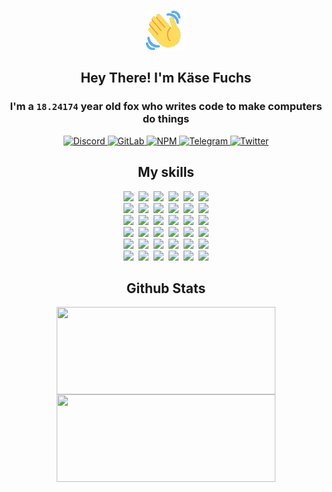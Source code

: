 <div><p align=center><img src=./resources/images/wave.gif width=64px height=64px></p><h2 align=center>Hey There! I'm Käse Fuchs</h2><h3 align=center>I'm a <code>18.24174</code> year old fox who writes code to make computers do things</h3><p align=center><a href=https://discord.com/users/507526681125322772><img alt=Discord src="https://img.shields.io/badge/Discord-5865F2?logo=discord&logoColor=white&style=flat-square#c151eedf1966c82954df45302e7994f4"> </a><a href=https://gitlab.com/kasefuchs><img alt=GitLab src="https://img.shields.io/badge/GitLab-330F63?logo=gitlab&logoColor=white&style=flat-square#c151eedf1966c82954df45302e7994f4"> </a><a href=https://npmjs.com/~kasefuchs><img alt=NPM src="https://img.shields.io/badge/NPM-CB3837?logo=npm&logoColor=white&style=flat-square#c151eedf1966c82954df45302e7994f4"> </a><a href=https://t.me/kasefuchs><img alt=Telegram src="https://img.shields.io/badge/Telegram-2CA5E0?logo=telegram&logoColor=white&style=flat-square#c151eedf1966c82954df45302e7994f4"> </a><a href=https://twitter.com/kasefuchs><img alt=Twitter src="https://img.shields.io/badge/Twitter-1DA1F2?logo=twitter&logoColor=white&style=flat-square#c151eedf1966c82954df45302e7994f4"></a></p><h2 align=center>My skills</h2><p align=center><a href=https://aws.amazon.com/ ><picture><source srcset="https://skillicons.dev/icons?i=aws&theme=dark#c151eedf1966c82954df45302e7994f4" media="(prefers-color-scheme: dark)"><source srcset="https://skillicons.dev/icons?i=aws&theme=light#c151eedf1966c82954df45302e7994f4" media="(prefers-color-scheme: light), (prefers-color-scheme: no-preference)"><img src="https://skillicons.dev/icons?i=aws&theme=light#c151eedf1966c82954df45302e7994f4"></picture></a>&nbsp;&nbsp;<a href=https://en.wikipedia.org/wiki/Bash_(Unix_shell)><picture><source srcset="https://skillicons.dev/icons?i=bash&theme=dark#c151eedf1966c82954df45302e7994f4" media="(prefers-color-scheme: dark)"><source srcset="https://skillicons.dev/icons?i=bash&theme=light#c151eedf1966c82954df45302e7994f4" media="(prefers-color-scheme: light), (prefers-color-scheme: no-preference)"><img src="https://skillicons.dev/icons?i=bash&theme=light#c151eedf1966c82954df45302e7994f4"></picture></a>&nbsp;&nbsp;<a href=https://discord.com/developers/docs><picture><source srcset="https://skillicons.dev/icons?i=bots&theme=dark#c151eedf1966c82954df45302e7994f4" media="(prefers-color-scheme: dark)"><source srcset="https://skillicons.dev/icons?i=bots&theme=light#c151eedf1966c82954df45302e7994f4" media="(prefers-color-scheme: light), (prefers-color-scheme: no-preference)"><img src="https://skillicons.dev/icons?i=bots&theme=light#c151eedf1966c82954df45302e7994f4"></picture></a>&nbsp;&nbsp;<a href=https://www.cloudflare.com/ ><picture><source srcset="https://skillicons.dev/icons?i=cloudflare&theme=dark#c151eedf1966c82954df45302e7994f4" media="(prefers-color-scheme: dark)"><source srcset="https://skillicons.dev/icons?i=cloudflare&theme=light#c151eedf1966c82954df45302e7994f4" media="(prefers-color-scheme: light), (prefers-color-scheme: no-preference)"><img src="https://skillicons.dev/icons?i=cloudflare&theme=light#c151eedf1966c82954df45302e7994f4"></picture></a>&nbsp;&nbsp;<a href=https://en.wikipedia.org/wiki/CSS><picture><source srcset="https://skillicons.dev/icons?i=css&theme=dark#c151eedf1966c82954df45302e7994f4" media="(prefers-color-scheme: dark)"><source srcset="https://skillicons.dev/icons?i=css&theme=light#c151eedf1966c82954df45302e7994f4" media="(prefers-color-scheme: light), (prefers-color-scheme: no-preference)"><img src="https://skillicons.dev/icons?i=css&theme=light#c151eedf1966c82954df45302e7994f4"></picture></a>&nbsp;&nbsp;<a href=https://www.docker.com/ ><picture><source srcset="https://skillicons.dev/icons?i=docker&theme=dark#c151eedf1966c82954df45302e7994f4" media="(prefers-color-scheme: dark)"><source srcset="https://skillicons.dev/icons?i=docker&theme=light#c151eedf1966c82954df45302e7994f4" media="(prefers-color-scheme: light), (prefers-color-scheme: no-preference)"><img src="https://skillicons.dev/icons?i=docker&theme=light#c151eedf1966c82954df45302e7994f4"></picture></a><br><a href=https://www.electronjs.org/ ><picture><source srcset="https://skillicons.dev/icons?i=electron&theme=dark#c151eedf1966c82954df45302e7994f4" media="(prefers-color-scheme: dark)"><source srcset="https://skillicons.dev/icons?i=electron&theme=light#c151eedf1966c82954df45302e7994f4" media="(prefers-color-scheme: light), (prefers-color-scheme: no-preference)"><img src="https://skillicons.dev/icons?i=electron&theme=light#c151eedf1966c82954df45302e7994f4"></picture></a>&nbsp;&nbsp;<a href=https://expressjs.com/ ><picture><source srcset="https://skillicons.dev/icons?i=express&theme=dark#c151eedf1966c82954df45302e7994f4" media="(prefers-color-scheme: dark)"><source srcset="https://skillicons.dev/icons?i=express&theme=light#c151eedf1966c82954df45302e7994f4" media="(prefers-color-scheme: light), (prefers-color-scheme: no-preference)"><img src="https://skillicons.dev/icons?i=express&theme=light#c151eedf1966c82954df45302e7994f4"></picture></a>&nbsp;&nbsp;<a href=https://www.figma.com/ ><picture><source srcset="https://skillicons.dev/icons?i=figma&theme=dark#c151eedf1966c82954df45302e7994f4" media="(prefers-color-scheme: dark)"><source srcset="https://skillicons.dev/icons?i=figma&theme=light#c151eedf1966c82954df45302e7994f4" media="(prefers-color-scheme: light), (prefers-color-scheme: no-preference)"><img src="https://skillicons.dev/icons?i=figma&theme=light#c151eedf1966c82954df45302e7994f4"></picture></a>&nbsp;&nbsp;<a href=https://firebase.google.com/ ><picture><source srcset="https://skillicons.dev/icons?i=firebase&theme=dark#c151eedf1966c82954df45302e7994f4" media="(prefers-color-scheme: dark)"><source srcset="https://skillicons.dev/icons?i=firebase&theme=light#c151eedf1966c82954df45302e7994f4" media="(prefers-color-scheme: light), (prefers-color-scheme: no-preference)"><img src="https://skillicons.dev/icons?i=firebase&theme=light#c151eedf1966c82954df45302e7994f4"></picture></a>&nbsp;&nbsp;<a href=https://flask.palletsprojects.com/ ><picture><source srcset="https://skillicons.dev/icons?i=flask&theme=dark#c151eedf1966c82954df45302e7994f4" media="(prefers-color-scheme: dark)"><source srcset="https://skillicons.dev/icons?i=flask&theme=light#c151eedf1966c82954df45302e7994f4" media="(prefers-color-scheme: light), (prefers-color-scheme: no-preference)"><img src="https://skillicons.dev/icons?i=flask&theme=light#c151eedf1966c82954df45302e7994f4"></picture></a>&nbsp;&nbsp;<a href=https://cloud.google.com/ ><picture><source srcset="https://skillicons.dev/icons?i=gcp&theme=dark#c151eedf1966c82954df45302e7994f4" media="(prefers-color-scheme: dark)"><source srcset="https://skillicons.dev/icons?i=gcp&theme=light#c151eedf1966c82954df45302e7994f4" media="(prefers-color-scheme: light), (prefers-color-scheme: no-preference)"><img src="https://skillicons.dev/icons?i=gcp&theme=light#c151eedf1966c82954df45302e7994f4"></picture></a><br><a href=https://git-scm.com/ ><picture><source srcset="https://skillicons.dev/icons?i=git&theme=dark#c151eedf1966c82954df45302e7994f4" media="(prefers-color-scheme: dark)"><source srcset="https://skillicons.dev/icons?i=git&theme=light#c151eedf1966c82954df45302e7994f4" media="(prefers-color-scheme: light), (prefers-color-scheme: no-preference)"><img src="https://skillicons.dev/icons?i=git&theme=light#c151eedf1966c82954df45302e7994f4"></picture></a>&nbsp;&nbsp;<a href=https://github.com/ ><picture><source srcset="https://skillicons.dev/icons?i=github&theme=dark#c151eedf1966c82954df45302e7994f4" media="(prefers-color-scheme: dark)"><source srcset="https://skillicons.dev/icons?i=github&theme=light#c151eedf1966c82954df45302e7994f4" media="(prefers-color-scheme: light), (prefers-color-scheme: no-preference)"><img src="https://skillicons.dev/icons?i=github&theme=light#c151eedf1966c82954df45302e7994f4"></picture></a>&nbsp;&nbsp;<a href=https://gitlab.com/ ><picture><source srcset="https://skillicons.dev/icons?i=gitlab&theme=dark#c151eedf1966c82954df45302e7994f4" media="(prefers-color-scheme: dark)"><source srcset="https://skillicons.dev/icons?i=gitlab&theme=light#c151eedf1966c82954df45302e7994f4" media="(prefers-color-scheme: light), (prefers-color-scheme: no-preference)"><img src="https://skillicons.dev/icons?i=gitlab&theme=light#c151eedf1966c82954df45302e7994f4"></picture></a>&nbsp;&nbsp;<a href=https://www.heroku.com/ ><picture><source srcset="https://skillicons.dev/icons?i=heroku&theme=dark#c151eedf1966c82954df45302e7994f4" media="(prefers-color-scheme: dark)"><source srcset="https://skillicons.dev/icons?i=heroku&theme=light#c151eedf1966c82954df45302e7994f4" media="(prefers-color-scheme: light), (prefers-color-scheme: no-preference)"><img src="https://skillicons.dev/icons?i=heroku&theme=light#c151eedf1966c82954df45302e7994f4"></picture></a>&nbsp;&nbsp;<a href=https://en.wikipedia.org/wiki/HTML><picture><source srcset="https://skillicons.dev/icons?i=html&theme=dark#c151eedf1966c82954df45302e7994f4" media="(prefers-color-scheme: dark)"><source srcset="https://skillicons.dev/icons?i=html&theme=light#c151eedf1966c82954df45302e7994f4" media="(prefers-color-scheme: light), (prefers-color-scheme: no-preference)"><img src="https://skillicons.dev/icons?i=html&theme=light#c151eedf1966c82954df45302e7994f4"></picture></a>&nbsp;&nbsp;<a href=https://en.wikipedia.org/wiki/JavaScript><picture><source srcset="https://skillicons.dev/icons?i=js&theme=dark#c151eedf1966c82954df45302e7994f4" media="(prefers-color-scheme: dark)"><source srcset="https://skillicons.dev/icons?i=js&theme=light#c151eedf1966c82954df45302e7994f4" media="(prefers-color-scheme: light), (prefers-color-scheme: no-preference)"><img src="https://skillicons.dev/icons?i=js&theme=light#c151eedf1966c82954df45302e7994f4"></picture></a><br><a href=https://en.wikipedia.org/wiki/Linux><picture><source srcset="https://skillicons.dev/icons?i=linux&theme=dark#c151eedf1966c82954df45302e7994f4" media="(prefers-color-scheme: dark)"><source srcset="https://skillicons.dev/icons?i=linux&theme=light#c151eedf1966c82954df45302e7994f4" media="(prefers-color-scheme: light), (prefers-color-scheme: no-preference)"><img src="https://skillicons.dev/icons?i=linux&theme=light#c151eedf1966c82954df45302e7994f4"></picture></a>&nbsp;&nbsp;<a href=https://mui.com/ ><picture><source srcset="https://skillicons.dev/icons?i=materialui&theme=dark#c151eedf1966c82954df45302e7994f4" media="(prefers-color-scheme: dark)"><source srcset="https://skillicons.dev/icons?i=materialui&theme=light#c151eedf1966c82954df45302e7994f4" media="(prefers-color-scheme: light), (prefers-color-scheme: no-preference)"><img src="https://skillicons.dev/icons?i=materialui&theme=light#c151eedf1966c82954df45302e7994f4"></picture></a>&nbsp;&nbsp;<a href=https://en.wikipedia.org/wiki/Markdown><picture><source srcset="https://skillicons.dev/icons?i=md&theme=dark#c151eedf1966c82954df45302e7994f4" media="(prefers-color-scheme: dark)"><source srcset="https://skillicons.dev/icons?i=md&theme=light#c151eedf1966c82954df45302e7994f4" media="(prefers-color-scheme: light), (prefers-color-scheme: no-preference)"><img src="https://skillicons.dev/icons?i=md&theme=light#c151eedf1966c82954df45302e7994f4"></picture></a>&nbsp;&nbsp;<a href=https://www.mongodb.com/ ><picture><source srcset="https://skillicons.dev/icons?i=mongodb&theme=dark#c151eedf1966c82954df45302e7994f4" media="(prefers-color-scheme: dark)"><source srcset="https://skillicons.dev/icons?i=mongodb&theme=light#c151eedf1966c82954df45302e7994f4" media="(prefers-color-scheme: light), (prefers-color-scheme: no-preference)"><img src="https://skillicons.dev/icons?i=mongodb&theme=light#c151eedf1966c82954df45302e7994f4"></picture></a>&nbsp;&nbsp;<a href=https://www.mysql.com/ ><picture><source srcset="https://skillicons.dev/icons?i=mysql&theme=dark#c151eedf1966c82954df45302e7994f4" media="(prefers-color-scheme: dark)"><source srcset="https://skillicons.dev/icons?i=mysql&theme=light#c151eedf1966c82954df45302e7994f4" media="(prefers-color-scheme: light), (prefers-color-scheme: no-preference)"><img src="https://skillicons.dev/icons?i=mysql&theme=light#c151eedf1966c82954df45302e7994f4"></picture></a>&nbsp;&nbsp;<a href=https://nextjs.org/ ><picture><source srcset="https://skillicons.dev/icons?i=nextjs&theme=dark#c151eedf1966c82954df45302e7994f4" media="(prefers-color-scheme: dark)"><source srcset="https://skillicons.dev/icons?i=nextjs&theme=light#c151eedf1966c82954df45302e7994f4" media="(prefers-color-scheme: light), (prefers-color-scheme: no-preference)"><img src="https://skillicons.dev/icons?i=nextjs&theme=light#c151eedf1966c82954df45302e7994f4"></picture></a><br><a href=https://nodejs.org/en/ ><picture><source srcset="https://skillicons.dev/icons?i=nodejs&theme=dark#c151eedf1966c82954df45302e7994f4" media="(prefers-color-scheme: dark)"><source srcset="https://skillicons.dev/icons?i=nodejs&theme=light#c151eedf1966c82954df45302e7994f4" media="(prefers-color-scheme: light), (prefers-color-scheme: no-preference)"><img src="https://skillicons.dev/icons?i=nodejs&theme=light#c151eedf1966c82954df45302e7994f4"></picture></a>&nbsp;&nbsp;<a href=https://www.postgresql.org/ ><picture><source srcset="https://skillicons.dev/icons?i=postgres&theme=dark#c151eedf1966c82954df45302e7994f4" media="(prefers-color-scheme: dark)"><source srcset="https://skillicons.dev/icons?i=postgres&theme=light#c151eedf1966c82954df45302e7994f4" media="(prefers-color-scheme: light), (prefers-color-scheme: no-preference)"><img src="https://skillicons.dev/icons?i=postgres&theme=light#c151eedf1966c82954df45302e7994f4"></picture></a>&nbsp;&nbsp;<a href=https://learn.microsoft.com/en-us/powershell/ ><picture><source srcset="https://skillicons.dev/icons?i=powershell&theme=dark#c151eedf1966c82954df45302e7994f4" media="(prefers-color-scheme: dark)"><source srcset="https://skillicons.dev/icons?i=powershell&theme=light#c151eedf1966c82954df45302e7994f4" media="(prefers-color-scheme: light), (prefers-color-scheme: no-preference)"><img src="https://skillicons.dev/icons?i=powershell&theme=light#c151eedf1966c82954df45302e7994f4"></picture></a>&nbsp;&nbsp;<a href=https://www.python.org/ ><picture><source srcset="https://skillicons.dev/icons?i=py&theme=dark#c151eedf1966c82954df45302e7994f4" media="(prefers-color-scheme: dark)"><source srcset="https://skillicons.dev/icons?i=py&theme=light#c151eedf1966c82954df45302e7994f4" media="(prefers-color-scheme: light), (prefers-color-scheme: no-preference)"><img src="https://skillicons.dev/icons?i=py&theme=light#c151eedf1966c82954df45302e7994f4"></picture></a>&nbsp;&nbsp;<a href=https://www.raspberrypi.org/ ><picture><source srcset="https://skillicons.dev/icons?i=raspberrypi&theme=dark#c151eedf1966c82954df45302e7994f4" media="(prefers-color-scheme: dark)"><source srcset="https://skillicons.dev/icons?i=raspberrypi&theme=light#c151eedf1966c82954df45302e7994f4" media="(prefers-color-scheme: light), (prefers-color-scheme: no-preference)"><img src="https://skillicons.dev/icons?i=raspberrypi&theme=light#c151eedf1966c82954df45302e7994f4"></picture></a>&nbsp;&nbsp;<a href=https://reactjs.org/ ><picture><source srcset="https://skillicons.dev/icons?i=react&theme=dark#c151eedf1966c82954df45302e7994f4" media="(prefers-color-scheme: dark)"><source srcset="https://skillicons.dev/icons?i=react&theme=light#c151eedf1966c82954df45302e7994f4" media="(prefers-color-scheme: light), (prefers-color-scheme: no-preference)"><img src="https://skillicons.dev/icons?i=react&theme=light#c151eedf1966c82954df45302e7994f4"></picture></a><br><a href=https://redux.js.org/ ><picture><source srcset="https://skillicons.dev/icons?i=redux&theme=dark#c151eedf1966c82954df45302e7994f4" media="(prefers-color-scheme: dark)"><source srcset="https://skillicons.dev/icons?i=redux&theme=light#c151eedf1966c82954df45302e7994f4" media="(prefers-color-scheme: light), (prefers-color-scheme: no-preference)"><img src="https://skillicons.dev/icons?i=redux&theme=light#c151eedf1966c82954df45302e7994f4"></picture></a>&nbsp;&nbsp;<a href=https://en.wikipedia.org/wiki/Regular_expression><picture><source srcset="https://skillicons.dev/icons?i=regex&theme=dark#c151eedf1966c82954df45302e7994f4" media="(prefers-color-scheme: dark)"><source srcset="https://skillicons.dev/icons?i=regex&theme=light#c151eedf1966c82954df45302e7994f4" media="(prefers-color-scheme: light), (prefers-color-scheme: no-preference)"><img src="https://skillicons.dev/icons?i=regex&theme=light#c151eedf1966c82954df45302e7994f4"></picture></a>&nbsp;&nbsp;<a href=https://en.wikipedia.org/wiki/Sass_(stylesheet_language)><picture><source srcset="https://skillicons.dev/icons?i=sass&theme=dark#c151eedf1966c82954df45302e7994f4" media="(prefers-color-scheme: dark)"><source srcset="https://skillicons.dev/icons?i=sass&theme=light#c151eedf1966c82954df45302e7994f4" media="(prefers-color-scheme: light), (prefers-color-scheme: no-preference)"><img src="https://skillicons.dev/icons?i=sass&theme=light#c151eedf1966c82954df45302e7994f4"></picture></a>&nbsp;&nbsp;<a href=https://www.typescriptlang.org/ ><picture><source srcset="https://skillicons.dev/icons?i=ts&theme=dark#c151eedf1966c82954df45302e7994f4" media="(prefers-color-scheme: dark)"><source srcset="https://skillicons.dev/icons?i=ts&theme=light#c151eedf1966c82954df45302e7994f4" media="(prefers-color-scheme: light), (prefers-color-scheme: no-preference)"><img src="https://skillicons.dev/icons?i=ts&theme=light#c151eedf1966c82954df45302e7994f4"></picture></a>&nbsp;&nbsp;<a href=https://unity.com/ ><picture><source srcset="https://skillicons.dev/icons?i=unity&theme=dark#c151eedf1966c82954df45302e7994f4" media="(prefers-color-scheme: dark)"><source srcset="https://skillicons.dev/icons?i=unity&theme=light#c151eedf1966c82954df45302e7994f4" media="(prefers-color-scheme: light), (prefers-color-scheme: no-preference)"><img src="https://skillicons.dev/icons?i=unity&theme=light#c151eedf1966c82954df45302e7994f4"></picture></a>&nbsp;&nbsp;<a href=https://workers.cloudflare.com/ ><picture><source srcset="https://skillicons.dev/icons?i=workers&theme=dark#c151eedf1966c82954df45302e7994f4" media="(prefers-color-scheme: dark)"><source srcset="https://skillicons.dev/icons?i=workers&theme=light#c151eedf1966c82954df45302e7994f4" media="(prefers-color-scheme: light), (prefers-color-scheme: no-preference)"><img src="https://skillicons.dev/icons?i=workers&theme=light#c151eedf1966c82954df45302e7994f4"></picture></a><br></p><h2 align=center>Github Stats</h2><p align=center><picture><source srcset="https://github-readme-stats-kasefuchs.vercel.app/api/?count_private=true&hide_border=true&hide_rank=true&line_height=20&hide_title=true&username=Kasefuchs&theme=dark#c151eedf1966c82954df45302e7994f4" media="(prefers-color-scheme: dark)"><source srcset="https://github-readme-stats-kasefuchs.vercel.app/api/?count_private=true&hide_border=true&hide_rank=true&line_height=20&hide_title=true&username=Kasefuchs&theme=light#c151eedf1966c82954df45302e7994f4" media="(prefers-color-scheme: light), (prefers-color-scheme: no-preference)"><img align=middle width=350 height=140 src="https://github-readme-stats-kasefuchs.vercel.app/api/?count_private=true&hide_border=true&hide_rank=true&line_height=20&hide_title=true&username=Kasefuchs&theme=light#c151eedf1966c82954df45302e7994f4"></picture><picture><source srcset="https://github-readme-stats-kasefuchs.vercel.app/api/top-langs/?count_private=true&hide_border=true&layout=compact&username=Kasefuchs&theme=dark#c151eedf1966c82954df45302e7994f4" media="(prefers-color-scheme: dark)"><source srcset="https://github-readme-stats-kasefuchs.vercel.app/api/top-langs/?count_private=true&hide_border=true&layout=compact&username=Kasefuchs&theme=light#c151eedf1966c82954df45302e7994f4" media="(prefers-color-scheme: light), (prefers-color-scheme: no-preference)"><img align=middle width=350 height=140 src="https://github-readme-stats-kasefuchs.vercel.app/api/top-langs/?count_private=true&hide_border=true&layout=compact&username=Kasefuchs&theme=light#c151eedf1966c82954df45302e7994f4"></picture></p><img src="https://hit.yhype.me/github/profile?user_id=64592097#c151eedf1966c82954df45302e7994f4" alt=""></div>